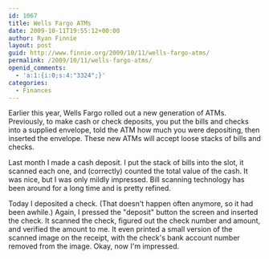 ```yaml
---
id: 1067
title: Wells Fargo ATMs
date: 2009-10-11T19:55:12+00:00
author: Ryan Finnie
layout: post
guid: http://www.finnie.org/2009/10/11/wells-fargo-atms/
permalink: /2009/10/11/wells-fargo-atms/
openid_comments:
  - 'a:1:{i:0;s:4:"3324";}'
categories:
  - Finances
---
```

Earlier this year, Wells Fargo rolled out a new generation of ATMs. Previously, to make cash or check deposits, you put the bills and checks into a supplied envelope, told the ATM how much you were depositing, then inserted the envelope. These new ATMs will accept loose stacks of bills and checks.

Last month I made a cash deposit. I put the stack of bills into the slot, it scanned each one, and (correctly) counted the total value of the cash. It was nice, but I was only mildly impressed. Bill scanning technology has been around for a long time and is pretty refined.

Today I deposited a check. (That doesn't happen often anymore, so it had been awhile.) Again, I pressed the "deposit" button the screen and inserted the check. It scanned the check, figured out the check number and amount, and verified the amount to me. It even printed a small version of the scanned image on the receipt, with the check's bank account number removed from the image. Okay, now I'm impressed.
